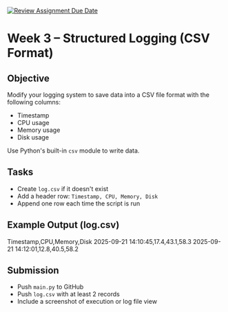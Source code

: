 [![Review Assignment Due Date](https://classroom.github.com/assets/deadline-readme-button-22041afd0340ce965d47ae6ef1cefeee28c7c493a6346c4f15d667ab976d596c.svg)](https://classroom.github.com/a/_yF6dieQ)
# Week 3 – Structured Logging (CSV Format)

## Objective

Modify your logging system to save data into a CSV file format with the following columns:

- Timestamp
- CPU usage
- Memory usage
- Disk usage

Use Python's built-in `csv` module to write data.

## Tasks

- Create `log.csv` if it doesn't exist
- Add a header row: `Timestamp, CPU, Memory, Disk`
- Append one row each time the script is run

## Example Output (log.csv)

Timestamp,CPU,Memory,Disk
2025-09-21 14:10:45,17.4,43.1,58.3
2025-09-21 14:12:01,12.8,40.5,58.2

## Submission

- Push `main.py` to GitHub
- Push `log.csv` with at least 2 records
- Include a screenshot of execution or log file view
